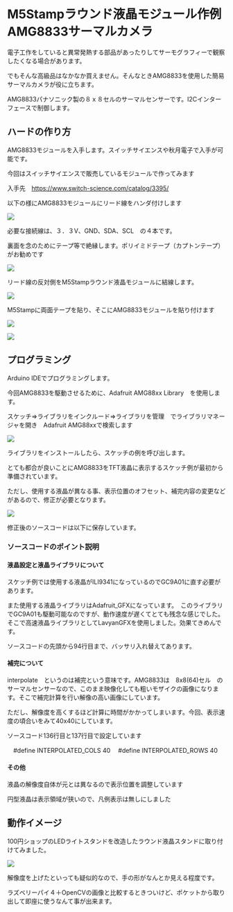 # M5Stampラウンド液晶モジュール作例　AMG8833サーマルカメラ

電子工作をしていると異常発熱する部品があったりしてサーモグラフィーで観察したくなる場合があります。

でもそんな高級品はなかなか買えません。そんなときAMG8833を使用した簡易サーマルカメラが役に立ちます。

AMG8833パナソニック製の８ｘ８セルのサーマルセンサーです。I2Cインターフェースで制御します。



## ハードの作り方

AMG8833モジュールを入手します。スイッチサイエンスや秋月電子で入手が可能です。

今回はスイッチサイエンスで販売しているモジュールで作ってみます

入手先　https://www.switch-science.com/catalog/3395/

以下の様にAMG8833モジュールにリード線をハンダ付けします

![](amg8833_wire.jpg)

必要な接続線は、３．３V、GND、SDA、SCL　の４本です。

裏面を念のためにテープ等で絶縁します。ポリイミドテープ（カプトンテープ）がお勧めです

![](amg8833_ura.jpg)



リード線の反対側をM5Stampラウンド液晶モジュールに結線します。

![](amg8833_wirering.jpg)



M5Stampに両面テープを貼り、そこにAMG8833モジュールを貼り付けます

![](amg8833_tape.jpg)

![](M5stamp_thermal_cam.jpg)



## プログラミング

Arduino IDEでプログラミングします。

今回AMG8833を駆動させるために、Adafruit AMG88xx Library　を使用します。

スケッチ⇒ライブラリをインクルード⇒ライブラリを管理　でライブラリマネージャを開き　Adafruit AMG88xxで検索します

![](library.png)



ライブラリをインストールしたら、スケッチの例を呼び出します。

とても都合が良いことにAMG8833をTFT液晶に表示するスケッチ例が最初から準備されています。

ただし、使用する液晶が異なる事、表示位置のオフセット、補完内容の変更などがあるので、修正が必要となります。

![](D:\Google_drive\scマーケットプレイス\thermal_cam_demo\interpolate.png)

修正後のソースコードは以下に保存しています。

[]()

### ソースコードのポイント説明

#### 液晶設定と液晶ライブラリについて

スケッチ例では使用する液晶がILI9341になっているのでGC9A01に直す必要があります。

また使用する液晶ライブラリはAdafruit_GFXになっています。　このライブラリでGC9A01も駆動可能なのですが、動作速度が遅くてとても残念な感じでした。そこで高速液晶ライブラリとしてLavyanGFXを使用しました。効果てきめんです。

ソースコードの先頭から94行目まで、バッサリ入れ替えてあります。

#### 補完について

interpolate　というのは補完という意味です。AMG8833は　8x8(64)セル　のサーマルセンサーなので、このまま映像化しても粗いモザイクの画像になります。そこで補完計算を行い解像の高い画像にしています。

ただし、解像度を高くするほど計算に時間がかかってしまいます。今回、表示速度の頃合いをみて40x40にしています。

ソースコード136行目と137行目で設定しています

　#define INTERPOLATED_COLS 40
　#define INTERPOLATED_ROWS 40

#### その他

液晶の解像度自体が元とは異なるので表示位置を調整しています

円型液晶は表示領域が狭いので、凡例表示は無しにしました



## 動作イメージ

100円ショップのLEDライトスタンドを改造したラウンド液晶スタンドに取り付けてみました。

![](M5stamp_thermal_cam_stand.jpg)



解像度を上げたといっても疑似的なので、手の形がなんとか見える程度です。

ラズベリーパイ４＋OpenCVの画像と比較するときついけど、ポケットから取り出して即座に使うなんて事が出来ます。